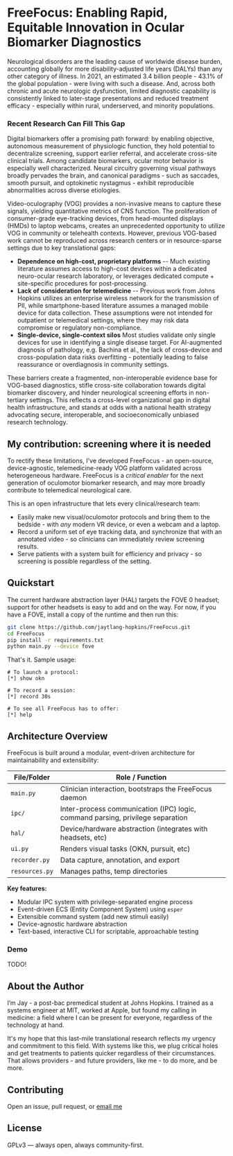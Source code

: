 # FreeFocus: Enabling Rapid, Equitable Innovation in Ocular Biomarker Diagnostics

Neurological disorders are the leading cause of worldwide disease burden, accounting globally for more disability-adjusted life years (DALYs) than any other category of illness. In 2021, an estimated 3.4 billion people - 43.1% of the global population - were living with such a disease. And, across both chronic and acute neurologic dysfunction, limited diagnostic capability is consistently linked to later-stage presentations and reduced treatment efficacy - especially within rural, underserved, and minority populations.

### Recent Research Can Fill This Gap

Digital biomarkers offer a promising path forward: by enabling objective, autonomous measurement of physiologic function, they hold potential to decentralize screening, support earlier referral, and accelerate cross-site clinical trials. Among candidate biomarkers, ocular motor behavior is especially well characterized. Neural circuitry governing visual pathways broadly pervades the brain, and canonical paradigms - such as saccades, smooth pursuit, and optokinetic nystagmus - exhibit reproducible abnormalities across diverse etiologies.

Video-oculography (VOG) provides a non-invasive means to capture these signals, yielding quantitative metrics of CNS function. The proliferation of consumer-grade eye-tracking devices, from head-mounted displays (HMDs) to laptop webcams, creates an unprecedented opportunity to utilize VOG in community or telehealth contexts. However, previous VOG-based work cannot be reproduced across research centers or in resource-sparse settings due to key translational gaps:

* **Dependence on high-cost, proprietary platforms** -- Much existing literature assumes access to high-cost devices within a dedicated neuro-ocular research laboratory, or leverages dedicated compute + site-specific procedures for post-processing.
* **Lack of consideration for telemedicine** -- Previous work from Johns Hopkins utilizes an enterprise wireless network for the transmission of PII, while smartphone-based literature assumes a managed mobile device for data collection. These assumptions were not intended for outpatient or telemedical settings, where they may risk data compromise or regulatory non-compliance. 
* **Single-device, single-context silos** Most studies validate only single devices for use in identifying a single disease target. For AI-augmented diagnosis of pathology, e.g. Bachina et al., the lack of cross-device and cross-population data risks overfitting - potentially leading to false reassurance or overdiagnosis in community settings.

These barriers create a fragmented, non-interoperable evidence base for VOG-based diagnostics, stifle cross-site collaboration towards digital biomarker discovery, and hinder neurological screening efforts in non-tertiary settings.  This reflects a cross-level organizational gap in digital health infrastructure, and stands at odds with a national health strategy advocating secure, interoperable, and socioeconomically unbiased research technology.

## My contribution: screening where it is needed

To rectify these limitations, I've developed FreeFocus - an open-source, device-agnostic, telemedicine-ready VOG platform validated across heterogeneous hardware. FreeFocus is a *critical enabler* for the next generation of oculomotor biomarker research, and may more broadly contribute to telemedical neurological care.

This is an open infrastructure that lets every clinical/research team:

* Easily make new visual/oculomotor protocols and bring them to the bedside - with _any_ modern VR device, or even a webcam and a laptop.
* Record a uniform set of eye tracking data, and synchronize that with an annotated video - so clinicians can immediately review screening results.
* Serve patients with a system built for efficiency and privacy - so screening is possible regardless of the setting.

## Quickstart

The current hardware abstraction layer (HAL) targets the FOVE 0 headset; support for other headsets is easy to add and on the way.
For now, if you have a FOVE, install a copy of the runtime and then run this:

```bash
git clone https://github.com/jaytlang-hopkins/FreeFocus.git
cd FreeFocus
pip install -r requirements.txt
python main.py --device fove
```

That's it. Sample usage:
```
# To launch a protocol:
[*] show okn

# To record a session:
[*] record 30s

# To see all FreeFocus has to offer:
[*] help
```


## Architecture Overview

FreeFocus is built around a modular, event-driven architecture for maintainability and extensibility:

| **File/Folder**         | **Role / Function**                                              |
|------------------------|------------------------------------------------------------------|
| `main.py`              | Clinician interaction, bootstraps the FreeFocus daemon |
| `ipc/`                 | Inter-process communication (IPC) logic, command parsing, privilege separation |
| `hal/`                 | Device/hardware abstraction (integrates with headsets, etc)       |
| `ui.py`                | Renders visual tasks (OKN, pursuit, etc)                         |
| `recorder.py`          | Data capture, annotation, and export                              |
| `resources.py`         | Manages paths, temp directories                                   |

**Key features:**
- Modular IPC system with privilege-separated engine process
- Event-driven ECS (Entity Component System) using `esper`
- Extensible command system (add new stimuli easily)
- Device-agnostic hardware abstraction
- Text-based, interactive CLI for scriptable, approachable testing

### Demo

TODO!

## About the Author

I’m Jay - a post-bac premedical student at Johns Hopkins. I trained as a systems
engineer at MIT, worked at Apple, but found my calling in medicine: a field
where I can be present for everyone, regardless of the technology at hand.

It's my hope that this last-mile translational research reflects my urgency and
commitment to this field. With systems like this, we plug critical holes and
get treatments to patients quicker regardless of their circumstances. That allows providers - and future providers, like me - to do more, and be more.

## Contributing
Open an issue, pull request, or [email me](mailto:jlang20@jh.edu)

## License
GPLv3 — always open, always community-first.
